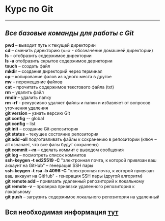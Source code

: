 # Курс по Git
---
## _Все базовые команды для работы с Git_  
**pwd** – выводит путь к текущей директории  
**cd** – сменить директорию («~» - обозначение домашней директории)  
**ls** – отобразить содержимое директории   
**ls -a** отобразить скрытое содержимое дериктории  
**touch** – создать файл  
**mkdir** – создания директорий через терминал  
**cp** – копирование фалов из одного места в другое  
**mv** – перемещение файлов  
**cat** – прочитать содержимое текстового файла (txt)  
**rm** – удалить файл   
**rmdir** – удалить папку  
**rm -rf** - рекурсивно удаляет файлы и папки и избавляет от вопросов уточнения удаления  
**git version** – узнать версию Git  
**git config** -- global  
**git config** – list  
**git init** – создание Git-репозитория  
**git status** – текущее состояние репозитория  
**git add –all** подготавливать файлы к сохранению в репозитории (ключ –all означает, что все фалы будут сохранены)  
**git commit --m** – сделать коммит с выводом сообщения  
**git log** – посмотреть список коммитов  
**ssh-keygen -t ed25519 -C** "электронная почта, к которой привязан ваш аккаунт на GitHub" – генерация SSH пары  
**ssh-keygen -t rsa -b 4096 -C** "электронная почта, к которой привязан ваш аккаунт на GitHub" - генерация SSH пары (другой алгоритм)  
**git remote add** – привязать удаленный репозиторий к локальному  
**git remote -v** – проверка привязки удаленного репозитория к локальному  
**git push** – загрузить содержимое локального репозитория на удаленный  
## Вся необходимая информация [тут](https://practicum.yandex.ru/trainer/git-basics/lesson/cc37a4db-7f30-4210-94d2-f3044efecc41/)
